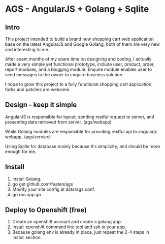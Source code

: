 AGS - AngularJS + Golang + Sqlite
===

## Intro

This project intended to build a brand new shopping cart web application base on the latest AngularJS and Google Golang, both of them are very new and interesting to me.

After spent months of my spare time on designing and coding, I actually made a very simple yet functional prototype, include user, product, order, report modules, and a blogging module. Enquire module enables user to send messages to the owner to enquire business solution.

I hope to grow this project to a fully functional shopping cart application, forks and patches are welcome.


## Design - keep it simple

AngularJS is responsible for layout, sending restful request to server, and presenting data retrieved from server. (ags/webapp)

While Golang modules are responsible for providing restful api to angularjs webapp. (ags/service)

Using Sqlite for database mainly because it's simplicity, and should be more enough for me.


## Install

1. Install Golang.  
2. go get github.com/featen/ags
3. Modify your site config at data/ags.conf.
4. go run app.go

## Deploy to Openshift (free)

1. Create an openshift account and create a golang app.
2. Install openshift command line tool and ssh to your app.
3. Because golang env is already in place, just repeat the 2-4 steps in Install section.


